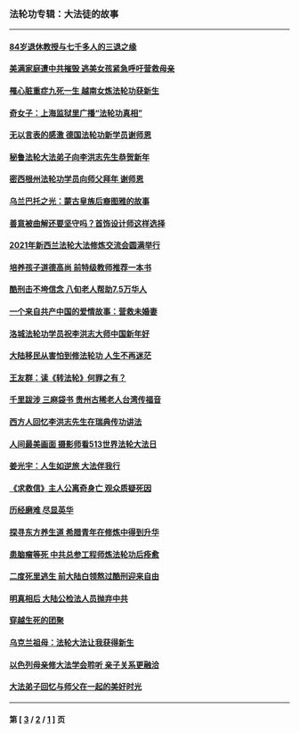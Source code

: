 ### 法轮功专辑：大法徒的故事
---
#### [84岁退休教授与七千多人的三退之缘](../../pages/nf1147481/n13796650.md?11070430) 
#### [美满家庭遭中共摧毁 逃美女孩紧急呼吁营救母亲](../../pages/nf1147481/n13792859.md?11070430) 
#### [罹心脏重症九死一生 越南女炼法轮功获新生](../../pages/nf1147481/n13732766.md?11070430) 
#### [奇女子：上海监狱里广播“法轮功真相”](../../pages/nf1147481/n13726443.md?11070430) 
#### [无以言表的感激 德国法轮功新学员谢师恩](../../pages/nf1147481/n13543790.md?11070430) 
#### [秘鲁法轮大法弟子向李洪志先生恭贺新年](../../pages/nf1147481/n13540182.md?11070430) 
#### [密西根州法轮功学员向师父拜年 谢师恩](../../pages/nf1147481/n13538183.md?11070430) 
#### [乌兰巴托之光：蒙古皇族后裔图雅的故事](../../pages/nf1147481/n13155759.md?11070430) 
#### [善意被曲解还要坚守吗？首饰设计师这样选择](../../pages/nf1147481/n13077575.md?11070430) 
#### [2021年新西兰法轮大法修炼交流会圆满举行](../../pages/nf1147481/n13033149.md?11070430) 
#### [培养孩子道德高尚 前特级教师推荐一本书](../../pages/nf1147481/n12938640.md?11070430) 
#### [酷刑击不垮信念 八旬老人帮助7.5万华人](../../pages/nf1147481/n12880712.md?11070430) 
#### [一个来自共产中国的爱情故事：营救未婚妻](../../pages/nf1147481/n12778386.md?11070430) 
#### [洛城法轮功学员祝李洪志大师中国新年好](../../pages/nf1147481/n12724685.md?11070430) 
#### [大陆移民从害怕到修法轮功 人生不再迷茫](../../pages/nf1147481/n12414325.md?11070430) 
#### [王友群：读《转法轮》何罪之有？](../../pages/nf1147481/n12408647.md?11070430) 
#### [千里跋涉 三麻袋书 贵州古稀老人台湾传福音](../../pages/nf1147481/n12198750.md?11070430) 
#### [西方人回忆李洪志先生在瑞典传功讲法](../../pages/nf1147481/n12099607.md?11070430) 
#### [人间最美画面 摄影师看513世界法轮大法日](../../pages/nf1147481/n12094118.md?11070430) 
#### [姜光宇：人生如逆旅 大法伴我行](../../pages/nf1147481/n12088664.md?11070430) 
#### [《求救信》主人公离奇身亡 观众质疑死因](../../pages/nf1147481/n11845215.md?11070430) 
#### [历经磨难 尽显英华](../../pages/nf1147481/n11723297.md?11070430) 
#### [探寻东方养生道 希腊青年在修炼中得到升华](../../pages/nf1147481/n11494502.md?11070430) 
#### [患脑瘤等死 中共总参工程师炼法轮功后痊愈](../../pages/nf1147481/n11466682.md?11070430) 
#### [二度死里逃生 前大陆白领熬过酷刑迎来自由](../../pages/nf1147481/n11368594.md?11070430) 
#### [明真相后 大陆公检法人员抛弃中共](../../pages/nf1147481/n11358618.md?11070430) 
#### [穿越生死的团聚](../../pages/nf1147481/n11258922.md?11070430) 
#### [乌克兰祖母：法轮大法让我获得新生](../../pages/nf1147481/n11269457.md?11070430) 
#### [以色列母亲修大法学会聆听 亲子关系更融洽](../../pages/nf1147481/n11268195.md?11070430) 
#### [大法弟子回忆与师父在一起的美好时光](../../pages/nf1147481/n11267759.md?11070430) 

---
#### 第 [ [3](./3.md?11070430) / [2](./2.md?11070430) / [1](./1.md?11070430) ] 页
